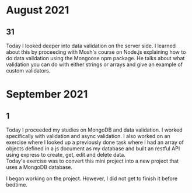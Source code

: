 
# August 2021

## 31

Today I looked deeper into data validation on the server side. I learned about this by proceeding with Mosh's course on Node.js explaining how to do data validation using the Mongoose npm package. He talks about what validation you can do with either strings or arrays and give an example of custom validators. 


# September 2021

## 1

Today I proceeded my studies on MongoDB and data validation. I worked specifically with validation and async validation. I also worked on an exercise where I looked up a previously done task where I had an array of objects defined in a js document as my database and built an restful API using express to create, get, edit and delete data.    
Today's exercise was to convert this mini project into a new project that uses a MongoDB database. 

I began working on the project. However, I did not get to finish it before bedtime. 